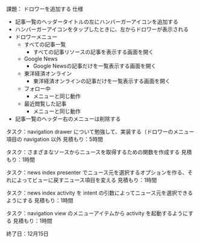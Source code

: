 課題：
ドロワーを追加する
仕様
- 記事一覧のヘッダータイトルの左にハンバーガーアイコンを追加する
- ハンバーガーアイコンをタップしたときに、左からドロワーが表示される
- ドロワーメニュー
  - すべての記事一覧
    - すべての記事リソースの記事を表示する画面を開く
  - Google News
    - Google Newsの記事だけを一覧表示する画面を開く
  - 東洋経済オンライン
    - 東洋経済オンラインの記事だけを一覧表示する画面を開く
  - フォロー中
    - メニューと同じ動作
  - 最近閲覧した記事
    - メニューと同じ動作
- 記事一覧のヘッダー右のメニューは削除する

タスク：navigation drawer について勉強して、実装する（ドロワーのメニュー項目の navigation 以外
見積もり：5時間

タスク：さまざまなソースからニュースを取得するための関数を作成する
見積もり：1時間

タスク：news index presenter でニュース元を選択するオプションを作る、それによってビューに戻すニュース項目を変える
見積もり：1時間

タスク：news index activity を intent の引数によってニュース元を選択できるようにする
見積もり：1時間

タスク：navigation view のメニューアイテムから activity を起動するようにする
見積もり：1時間

終了日：12月15日
